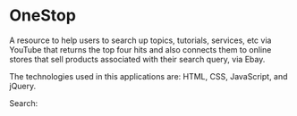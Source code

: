 # OneStop
A resource to help users to search up topics, tutorials, services, etc via YouTube that returns the top four hits and also connects them to online stores that sell products associated with their search query, via Ebay.

The technologies used in this applications are: HTML, CSS, JavaScript, and jQuery.


Search:

